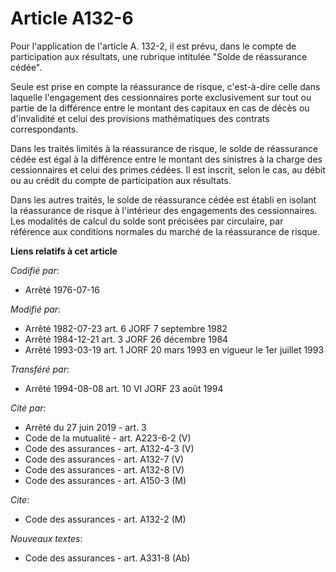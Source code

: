 # Article A132-6

Pour l'application de l'article A. 132-2, il est prévu, dans le compte de participation aux résultats, une rubrique intitulée
"Solde de réassurance cédée".

Seule est prise en compte la réassurance de risque, c'est-à-dire celle dans laquelle l'engagement des cessionnaires porte
exclusivement sur tout ou partie de la différence entre le montant des capitaux en cas de décès ou d'invalidité et celui des
provisions mathématiques des contrats correspondants.

Dans les traités limités à la réassurance de risque, le solde de réassurance cédée est égal à la différence entre le montant
des sinistres à la charge des cessionnaires et celui des primes cédées. Il est inscrit, selon le cas, au débit ou au crédit
du compte de participation aux résultats.

Dans les autres traités, le solde de réassurance cédée est établi en isolant la réassurance de risque à l'intérieur des
engagements des cessionnaires. Les modalités de calcul du solde sont précisées par circulaire, par référence aux conditions
normales du marché de la réassurance de risque.

**Liens relatifs à cet article**

_Codifié par_:

  - Arrêté 1976-07-16

_Modifié par_:

  - Arrêté 1982-07-23 art. 6 JORF 7 septembre 1982
  - Arrêté 1984-12-21 art. 3 JORF 26 décembre 1984
  - Arrêté 1993-03-19 art. 1 JORF 20 mars 1993 en vigueur le 1er juillet 1993

_Transféré par_:

  - Arrêté 1994-08-08 art. 10 VI JORF 23 août 1994

_Cité par_:

  - Arrêté du 27 juin 2019 - art. 3
  - Code de la mutualité - art. A223-6-2 (V)
  - Code des assurances - art. A132-4-3 (V)
  - Code des assurances - art. A132-7 (V)
  - Code des assurances - art. A132-8 (V)
  - Code des assurances - art. A150-3 (M)

_Cite_:

  - Code des assurances - art. A132-2 (M)

_Nouveaux textes_:

  - Code des assurances - art. A331-8 (Ab)
